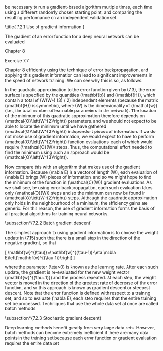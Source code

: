 be necessary to run a gradient-based algorithm multiple times, each time using a different randomly chosen starting point, and comparing the resulting performance on an independent validation set.

\title{
7.2.1 Use of gradient information
}

The gradient of an error function for a deep neural network can be evaluated

Chapter 8

Exercise 7.7

Chapter 8 efficiently using the technique of error backpropagation, and applying this gradient information can lead to significant improvements in the speed of network training. We can see why this is so, as follows.

In the quadratic approximation to the error function given by (7.3), the error surface is specified by the quantities \(\mathbf{b}\) and \(\mathbf{H}\), which contain a total of \(W(W+\) \(3) / 2\) independent elements (because the matrix \(\mathbf{H}\) is symmetric), where \(W\) is the dimensionality of \(\mathbf{w}\) (i.e., the total number of learnable parameters in the network). The location of the minimum of this quadratic approximation therefore depends on \(\mathcal{O}\left(W^{2}\right)\) parameters, and we should not expect to be able to locate the minimum until we have gathered \(\mathcal{O}\left(W^{2}\right)\) independent pieces of information. If we do not make use of gradient information, we would expect to have to perform \(\mathcal{O}\left(W^{2}\right)\) function evaluations, each of which would require \(\mathcal{O}(W)\) steps. Thus, the computational effort needed to find the minimum using such an approach would be \(\mathcal{O}\left(W^{3}\right)\).

Now compare this with an algorithm that makes use of the gradient information. Because \(\nabla E\) is a vector of length \(W\), each evaluation of \(\nabla E\) brings \(W\) pieces of information, and so we might hope to find the minimum of the function in \(\mathcal{O}(W)\) gradient evaluations. As we shall see, by using error backpropagation, each such evaluation takes only \(\mathcal{O}(W)\) steps and so the minimum can now be found in \(\mathcal{O}\left(W^{2}\right)\) steps. Although the quadratic approximation only holds in the neighbourhood of a minimum, the efficiency gains are generic. For this reason, the use of gradient information forms the basis of all practical algorithms for training neural networks.

\subsection*{7.2.2 Batch gradient descent}

The simplest approach to using gradient information is to choose the weight update in (7.15) such that there is a small step in the direction of the negative gradient, so that

\[
\mathbf{w}^{(\tau)}=\mathbf{w}^{(\tau-1)}-\eta \nabla E\left(\mathbf{w}^{(\tau-1)}\right)
\]

where the parameter \(\eta>0\) is known as the learning rate. After each such update, the gradient is re-evaluated for the new weight vector \(\mathbf{w}^{(\tau+1)}\) and the process repeated. At each step, the weight vector is moved in the direction of the greatest rate of decrease of the error function, and so this approach is known as gradient descent or steepest descent. Note that the error function is defined with respect to a training set, and so to evaluate \(\nabla E\), each step requires that the entire training set be processed. Techniques that use the whole data set at once are called batch methods.

\subsection*{7.2.3 Stochastic gradient descent}

Deep learning methods benefit greatly from very large data sets. However, batch methods can become extremely inefficient if there are many data points in the training set because each error function or gradient evaluation requires the entire data set